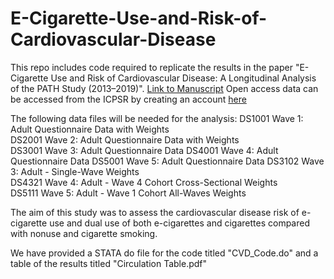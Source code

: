 # E-Cigarette-Use-and-Risk-of-Cardiovascular-Disease
This repo includes code required to replicate the results in the paper "E-Cigarette Use and Risk of Cardiovascular Disease: A Longitudinal Analysis of the PATH Study (2013–2019)". [Link to Manuscript](https://www.ahajournals.org/doi/10.1161/CIRCULATIONAHA.121.057369)
Open access data can be accessed from the ICPSR by creating an account [here](https://www.icpsr.umich.edu/web/NAHDAP/studies/36498)

The following data files will be needed for the analysis:
DS1001 Wave 1: Adult Questionnaire Data with Weights	
DS2001 Wave 2: Adult Questionnaire Data with Weights	
DS3001 Wave 3: Adult Questionnaire Data	
DS4001 Wave 4: Adult Questionnaire Data
DS5001 Wave 5: Adult Questionnaire Data	
DS3102 Wave 3: Adult - Single-Wave Weights	
DS4321 Wave 4: Adult - Wave 4 Cohort Cross-Sectional Weights	
DS5111 Wave 5: Adult - Wave 1 Cohort All-Waves Weights	

The aim of this study was to assess the cardiovascular disease risk of e-cigarette use and dual use of both e-cigarettes and cigarettes compared with nonuse and cigarette smoking.

We have provided a STATA do file for the code titled "CVD_Code.do" and a table of the results titled "Circulation Table.pdf"
